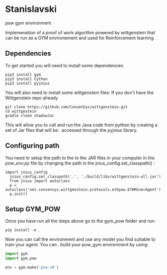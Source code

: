 # Stanislavski
pow gym environment

Implemenation of a proof of work algorithm powered by wittgenstein that can be run as a GYM environement and used for Reinforcement learning. 

## Dependencies

To get started you will need to install some dependencies

```
pip3 install gym
pip3 install Cython
pip3 install pyjnius

```

You will also need to install some wittgenstein files:
If you don't have the Wittgenstein repo already

```
git clone https://github.com/ConsenSys/wittgenstein.git
cd wittgestein
gradle clean shadowJar
```

This will allow you to call and run the Java code from python by creating a set of Jar files that will be . accessed through the pyjnius library.

## Configuring path

You need to setup the path to the to the JAR files in your computer in the *pow_env.py* file by changing the path in the jnius_config.set_classpath() :

```
import jnius_config
  jnius_config.set_classpath('.', './build/libs/wittgenstein-all.jar')
  from jnius import autoclass
  p = autoclass('net.consensys.wittgenstein.protocols.ethpow.ETHMinerAgent').create(0.25)
  p.init()
```

## Setup GYM_POW

Once you have run all the steps above go to the gym_pow folder and run:
```
pip install -e .
```

Now you can call the environment and use any model you find suitable to train your agent. You can . build your pow_gym environment by using:

```python
import gym
import gym_pow

env = gym.make('pow-v0')
```
